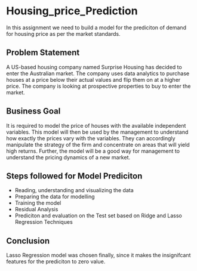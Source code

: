 # Housing_price_Prediction
In this assignment we need to build a model for the prediciton of demand for housing price as per the market standards.

## Problem Statement
A US-based housing company named Surprise Housing has decided to enter the Australian market. The company uses data analytics to purchase houses at a price below their actual values and flip them on at a higher price. The company is looking at prospective properties to buy to enter the market.

## Business Goal
It is required to model the price of houses with the available independent variables. This model will then be used by the management to understand how exactly the prices vary with the variables. They can accordingly manipulate the strategy of the firm and concentrate on areas that will yield high returns. Further, the model will be a good way for management to understand the pricing dynamics of a new market.

## Steps followed for Model Prediciton
 - Reading, understanding and visualizing the data
 - Preparing the data for modelling
 - Training the model
 - Residual Analysis
 - Prediciton and evaluation on the Test set based on Ridge and Lasso Regression Techniques 
 
## Conclusion
Lasso Regression model was chosen finally, since it makes the insignifcant features for the prediciton to zero value.
